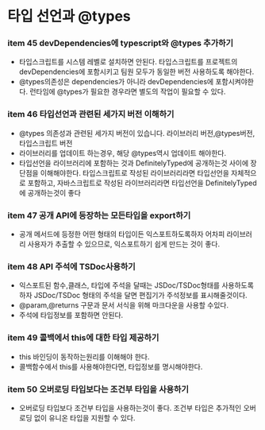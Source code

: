 # 타입 선언과 @types

### item 45 devDependencies에 typescript와 @types 추가하기
* 타입스크립트를 시스템 레벨로 설치하면 안된다. 타입스크립트를 프로젝트의 devDependencies에 포함시키고 팀원 모두가 동일한 버전 사용하도록 해야한다. 
* @types의존성은 dependencies가 아니라 devDependencies에 포함시켜야한다. 런타임에 @types가 필요한 경우라면 별도의 작업이 필요할 수 있다.

### item 46 타입선언과 관련된 세가지 버전 이해하기
* @types 의존성과 관련된 세가지 버전이 있습니다. 라이브러리 버전,@types버전,타입스크립트 버전
* 라이브러리를 업데이트 하는경우, 해당 @types역시 업데이트 해야한다. 
* 타입선언을 라이브러리에 포함하는 것과 DefinitelyTyped에 공개하는것 사이에 장단점을 이해해야한다. 타입스크립트로 작성된 라이브러리라면 타입선언을 자체적으로 포함하고, 자바스크립트로 작성된 라이브러리라면 타입선언을 DefinitelyTyped에 공개하는것이 좋다

### item 47 공개 API에 등장하는 모든타입을 export하기
* 공개 메서드에 등정한 어떤 형태의 타입이든 익스포트하도록하자 어차피 라이브러리 사용자가 추출할 수 있으므로, 익스포트하기 쉽게 만드는 것이 좋다. 

### item 48 API 주석에 TSDoc사용하기
* 익스포트된 함수,클래스, 타입에 주석을 달때는 JSDoc/TSDoc형태를 사용하도록하자 JSDoc/TSDoc 형태의 주석을 달면 편집기가 주석정보를 표시해줄것이다.
* @param,@returns 구문과 문서 서식을 위해 마크다운을 사용할 수있다. 
* 주석에 타입정보를 포함하면 안된다.

### item 49 콜백에서 this에 대한 타입 제공하기
* this 바인딩이 동작하는원리를 이해해야 한다.
* 콜백함수에서 this를 사용해야한다면, 타입정보를 명시해야한다.
 
 ### item 50 오버로딩 타입보다는 조건부 타입을 사용하기 
 * 오버로딩 타입보다 조건부 타입을 사용하는것이 좋다. 조건부 타입은 추가적인 오버로딩 없이 유니온 타입을 지원할 수 있다.
